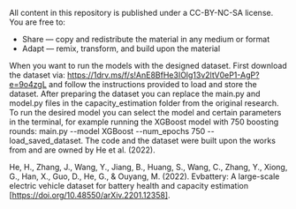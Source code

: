 All content in this repository is published under a CC-BY-NC-SA license. You are free to: 

- Share — copy and redistribute the material in any medium or format
- Adapt — remix, transform, and build upon the material

When you want to run the models with the designed dataset. First download the dataset via: https://1drv.ms/f/s!AnE8BfHe3IOlg13v2ltV0eP1-AgP?e=9o4zgL and follow the instructions provided to load and store the dataset. After preparing the dataset you can replace the main.py and model.py files in the capacity_estimation folder from the original research. To run the desired model you can select the model and certain parameters in the terminal, for example running the XGBoost model with 750 boosting rounds:  main.py --model XGBoost --num_epochs 750 --load_saved_dataset. The code and the dataset were built upon the works from and are owned by He et al. (2022).

He, H., Zhang, J., Wang, Y., Jiang, B., Huang, S., Wang, C., Zhang, Y., Xiong,
G., Han, X., Guo, D., He, G., & Ouyang, M. (2022). Evbattery: A
large-scale electric vehicle dataset for battery health and capacity
estimation [https://doi.org/10.48550/arXiv.2201.12358].
